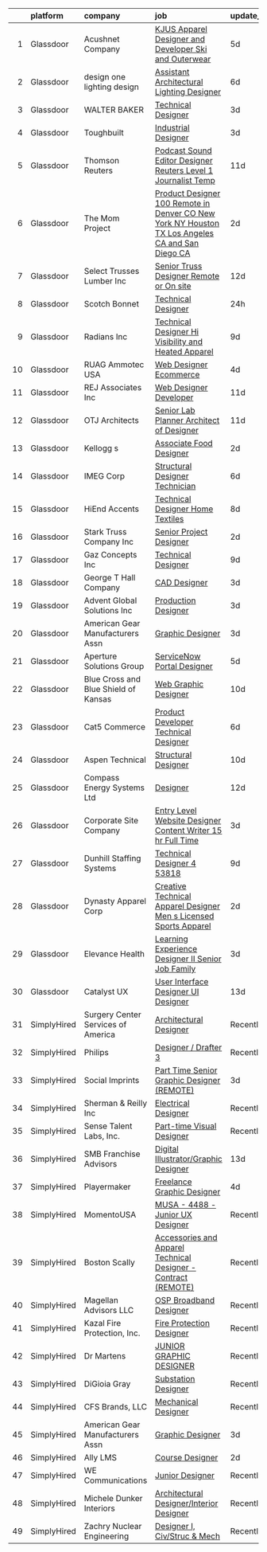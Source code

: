 

|    | platform    | company                              | job                                                                                                                                                                                                                                                                                                                                                                                                                                                                                                                                                                                                                                                                                                                                                                                                                                                                                                                                                                                                                                                                                                                                                                                                                                                                                                                                                                                                                                                                                                                                                                                                                                                                                                                      | update_time   | location         |
|---:|:------------|:-------------------------------------|:-------------------------------------------------------------------------------------------------------------------------------------------------------------------------------------------------------------------------------------------------------------------------------------------------------------------------------------------------------------------------------------------------------------------------------------------------------------------------------------------------------------------------------------------------------------------------------------------------------------------------------------------------------------------------------------------------------------------------------------------------------------------------------------------------------------------------------------------------------------------------------------------------------------------------------------------------------------------------------------------------------------------------------------------------------------------------------------------------------------------------------------------------------------------------------------------------------------------------------------------------------------------------------------------------------------------------------------------------------------------------------------------------------------------------------------------------------------------------------------------------------------------------------------------------------------------------------------------------------------------------------------------------------------------------------------------------------------------------|:--------------|:-----------------|
|  1 | Glassdoor   | Acushnet Company                     | [KJUS   Apparel Designer and Developer  Ski and Outerwear ](https://www.glassdoor.com/partner/jobListing.htm?pos=107&ao=1110586&s=58&guid=000001821018614cb8fcca0bb30c0fb5&src=GD_JOB_AD&t=SR&vt=w&cs=1_a34ccbf3&cb=1658127409932&jobListingId=1008001510746&cpc=2083F359452D1586&jrtk=3-0-1g881gocrk6fn801-1g881god9g2po800-fd7864594d12c93a--6NYlbfkN0DI9VQKqOnNKzFN8QTmITR_llJVn9874XdDWORfxi8lONwvbQjDu52pcg7I_DloFDG4g5dhRLWXrkN5yzWMnnZwYM9HPOujU0vxzhedCdwTxWummENqnbS5Hvj1QiCwsOplfc_YVYr_v5JLo6MN0LTEccmCdyC8erzl6FCYAMeXDzpUGOXlB3mE6pzDsWLxDqpJWEMLHTHM4zuCDXI9CDJVGUlPuGArqDzuMStKGGtPjVDk8DQpdu1B06gjfFz-5Omtfg7BNvhPgH6xTd7rHXD54YQx7dIAmksYqQ-GC-s_XDIxA6OTDL-JtWMPFi1LIBS2zFUm6OacYcZV4ZV7jfQM1hQhX10t_FNfVJEfICbkfBCHhAXtX656OwiFWYBGFILEJRPif4e1VoOMI7dADQq9vKMLja9edwfGUxxAv-UJxC7G5hw5slQDwrfZp-OMM2zQiKQdHFHwy695Kap68wpkf7m8fLeIkXV-TPqbLMiJCiC8VgyRX6_qLywNhoXH01Wn6BVrTwE_xzViJbcWr_fhEkWXi5-lw19WB25AqIAmmHksxtyHRZCOKx0PuyKo3_o%3D)                                                                                                                                                                                                                                                                                                                                                                                                                                                                                                                                                                                                                                                                                                                                                            | 5d            | Boulder, CO      |
|  2 | Glassdoor   | design one lighting design           | [Assistant Architectural Lighting Designer](https://www.glassdoor.com/partner/jobListing.htm?pos=122&ao=1110586&s=58&guid=000001821018614cb8fcca0bb30c0fb5&src=GD_JOB_AD&t=SR&vt=w&ea=1&cs=1_862d1a8b&cb=1658127409935&jobListingId=1007997987199&cpc=8F7BC0C6B9F707AE&jrtk=3-0-1g881gocrk6fn801-1g881god9g2po800-4c0aedf0e6fda878--6NYlbfkN0AS3oPsAAmCngCu4U51_2RxXyfS7TdWOFtWPOafNW52IyXYw5TLhjvsfcj4TZXJQ1zzH-20UfmQkxAIcMdSZrXDm9Ky1KN2JJcuidamg9Y5Fjz8MusjrzVrZqZC3xmTcMViLY6S1sPu1OtTCAmJZ9fgswCdoOnB-Ca27neAVfFiANR58DfgrARn93_2WRZQ-tYrekIkJV4Ja3npre8r8dlb0dtQH4nGN9UxUpM7l8Mo2dnTsRvd1FIJedmI4izOJDLjeC8443oHIVdvpuVo35_cpRGZddH7aCuSfv0GIRwrr7Hloa9kDJcPekJbwwTPyvWGWg9GMb_AsViStCfA_cNq0Zu7bj4p4rwcwBgI-VHfA6rt_nfW_-T-Pqp4x6j1N2B24EB6RbjogqLpSpyxjW7891XCcZDxt6Vg7SG7oRiE8Ks_HOZcFg896XuBJoWDq8jxnotntpWNaj3GdKhorM2wEsCd99RZcSqaWQa4ERzzcV6CFA1N1hhZjml_cMpHUf0QunIByJHUE9z95hhRCTVoin9h22QMDYQ%3D)                                                                                                                                                                                                                                                                                                                                                                                                                                                                                                                                                                                                                                                                                                                                                                                                       | 6d            | New York, NY     |
|  3 | Glassdoor   | WALTER BAKER                         | [Technical Designer](https://www.glassdoor.com/partner/jobListing.htm?pos=125&ao=1110586&s=58&guid=000001821018614cb8fcca0bb30c0fb5&src=GD_JOB_AD&t=SR&vt=w&ea=1&cs=1_e33be5a6&cb=1658127409935&jobListingId=1008005332025&cpc=39721386339D0809&jrtk=3-0-1g881gocrk6fn801-1g881god9g2po800-16b3193b0ede4e7f--6NYlbfkN0A1-j4u96m2xyqoeIWnPoR7_J4x_bs5PQ-S-7T73NKrWs1ICRAWkHF7n2wd2ehqD8mDuGAT67GNun9A0CDmgBq9KSGfgngPpHkvvyaAc0N8118XMNXDUARQgpqAiZ1AtpVDpoLLrYWxJ2obS0RKBKzT3HjfD14k6Li0J2v4QPvvVLY-SKT17o0jVNPu3O2gD3xmXCiwGUW80xXBAxV3_Tgw2ARD_QM36clxV4YYUc3yHsxAaMpfcx74cFBSjHGf4BB0ZPSDlGsHnTBincl1Z6n5-H9YAc94xxjpHgBr1Q1REFAox7xrfK5jVZc_nEi9cbZiaRKUhaoOmvG5ceQB2LzIYYZt5MozKeHnOal8G3Pp5bGdavNs1MfrupSkQ_LAs5E41PxcBt8Zyh-mYdX7OdMefZXZH6WnVcDLzhMYo1l8UQNJh5DYWe8yLduB7tpPTVMBmQ2e4UyWId6Brx4eCuQIRIXz5cLxYRPwY7xRMT4kcHmg_vSZ5nie)                                                                                                                                                                                                                                                                                                                                                                                                                                                                                                                                                                                                                                                                                                                                                                                                                                                                            | 3d            | New York, NY     |
|  4 | Glassdoor   | Toughbuilt                           | [Industrial Designer](https://www.glassdoor.com/partner/jobListing.htm?pos=115&ao=1110586&s=58&guid=000001821018614cb8fcca0bb30c0fb5&src=GD_JOB_AD&t=SR&vt=w&ea=1&cs=1_502beb2f&cb=1658127409935&jobListingId=1008006071054&cpc=43E37B7B5399EAEF&jrtk=3-0-1g881gocrk6fn801-1g881god9g2po800-488898301418d665--6NYlbfkN0C4BDBIIfYywdCnnQWSiy8nzgMXr_T-T3FVOPaJNWu58pnR_H9tPKt8EA6VXE9p67eguxCQA-pObRxBEsK4XVL5ub_agvOAcx-g9nlJRoc3biafaU0zRALY3MpKuoNkFw3sVBAgq67vv44oGpiDfAhKihYbLouTm48UIZsSecibrN9v84JhyIK6dVHoWbOpI1nuQ34yHQvXnhcV28Dzzi-avaeJJtlXM9kxdPsJM__PMnHU32s8ffGytYfJ60CbfGpawKGS_ylYgwe-OSkCFeijeIjrf_iVtRXHARmk80nbOUYoq67UZNJFlTlWnYzkfnqbSFPbCCi8-eLIz0bBize-CrFiqX26YoYcMW0LkFgpdtsA2JHuJOMaKzHis1xQgI0V2C-wafGnOarr5nzhhdpPf6N8r32uerkKGL5yibsSjXzN8O1UaFkhoSbT7XQsNPuy2Q55-AS8VEqBHzXsbGVzI7StLakoESHZzkGEza9XX1yQIyY1N5LE8gSOaJ0kHXsXAfFykSZ9zg%3D%3D)                                                                                                                                                                                                                                                                                                                                                                                                                                                                                                                                                                                                                                                                                                                                                                                                                                               | 3d            | Irvine, CA       |
|  5 | Glassdoor   | Thomson Reuters                      | [Podcast Sound Editor Designer  Reuters  Level 1 Journalist   Temp ](https://www.glassdoor.com/partner/jobListing.htm?pos=118&ao=1110586&s=58&guid=000001821018614cb8fcca0bb30c0fb5&src=GD_JOB_AD&t=SR&vt=w&cs=1_118523c2&cb=1658127409935&jobListingId=1007988334365&cpc=FDA93C03AE7AED37&jrtk=3-0-1g881gocrk6fn801-1g881god9g2po800-e8caf184a0c6f5a3--6NYlbfkN0CjNG0qDFC9vBxfUJnRpXh8fasJ_-3AjV6caG0C4DoAxAHUoOIq08mxEzFn-hfPuaxSY-nJjtYRgLlKnxbcWR5ZWD1tD9w45AfG9mMdTWI3bmPp1p4pEn0y8W-QWYFJbU1lRmJv_dQZf_a5a8pB6zAls2mmCx0Amgsti1S7q-iXpzZOWgTXKvm5qYi_yWBnTUpUI5buw55MvwIHF1hh78sgr-IYyBnHjTaOWZEYoqluwKBu7DYoEMNvVq6sZCozwg1sFJXl80p_9u4AIiXJ-BkUKP8Tp0YQZW9gKvzCNpFHW3K8PdZuENK3zyBZuz1FgRY1j4tFlSRTA9P18rIct5Fgb_5yDrOg_Jl5S3jZIUZBuHvxte9Wk8efVEs-FJzJGtbX33_pF9Vc5eM-Pa_QNPr3SZQFkA3ocesnx3cUkUL_We_16Op8KPoo-fHcny_GiMk9ub815hMgWLSvvuhbqvcS7nkGRJevtKo9G5I7s9uBkmZKMY2ZwvSJ_GxOdOrDQHRNvfQHXDjZyHIfla_cxzXvcnVtK7KJfd7nKbGL96JDdiLdhJXDspX9CCW8ngSeMEHek01cpSv0fZVagLB03Sz5SsadlbtccFLKB87ANY728M92QVse67HyZCOG4Crqq0i6tyksMys_Z97NGSsDLuSGBL_qe3F9SqJ9dVieaobQja2EJMJhbDsUuWfZ-lGO-k3rXtJk7lh7zGdrCjK353UafyBEMf-G0IJqfnodqFmrHMXX1jfvAi99xZJcwTnupRMfj45iLepYLCx3_u9NmIKFf_pvmmCxUNGy4_z4c2ONE8yn2lNMpXGGZJw9O4p15Fg15Xh10OUjp9vdNrKlZY-UD0dSC_9ceeufMQB1kSIYm5UdYVUrq1YzTG5jSdYumhDlKs6O6_pYQaqZAKdclL6VWf2hBiT71YGakh72PuVGq_69P_PRx1NFv0FZ7zNh6b6z1UYLjUQToCDPYGfn0uUCCe_aOAt6lFsucTm1OJwRTn0_UjI8_JmXg9BhdH6nHQTlY-C1LOesYcRW1sG9qTT1pH5nP0XlDo8pupBhJYQmR_bSY1zAPjC8ikxT4x0KstpfoX2_V0YOmQbZOc2GxHG_GqASQdqSA19e5XzdaGe4mJPlCRh8q6jhAK0f4RC-9iwtAuOnc2hAe1PQVnLLWv9NEzcVHspFuw8qXLVti1-iiAbmprh8YcapDE6ph4BK8p0QXPYP5eA4qpA5BGeuOwSBpgA3odp-pAcHw3rNCrRHxz_eAEEsZV5qe0i4JIt3tWZ0f0Qh7tGlqdyiakpA5CRC) | 11d           | New York, NY     |
|  6 | Glassdoor   | The Mom Project                      | [Product Designer  100  Remote in Denver  CO  New York  NY  Houston  TX  Los Angeles  CA and San Diego  CA ](https://www.glassdoor.com/partner/jobListing.htm?pos=119&ao=1110586&s=58&guid=000001821018614cb8fcca0bb30c0fb5&src=GD_JOB_AD&t=SR&vt=w&cs=1_ffb3fae5&cb=1658127409935&jobListingId=1008008604989&cpc=7095061949A44974&jrtk=3-0-1g881gocrk6fn801-1g881god9g2po800-be4daca69f47778f--6NYlbfkN0BDp_epf89aHDQhKpPegNJQ_ldQpEFZQsM9OcONMGxWx6pU56EKHF58QjVdAUvn2gXwSiJKtwhIp1SOv7t3SpHfbMmjqBCfHSQ5EdVEDNef-1XfyTvfer6QgkJqG89RrieyfVrPSaf1Y-KjRbwYjhi_k3IXVZRFZV_PwIgM_r1wiJ_OiOY9SVzEXuvtHBmhk4gk-u70OWsjqTlJ64t2KjK27nUnEbuAFVTZBaZN1Veb96YGU1Ns4FApv9uD0RuM9nFUSGjIzVwMFtsM1F6JkFx703KRkmIMYF5dTSBQSLtznVSPTKWa_tChERkqaCWJgoumTDhOAJ5hZP2xDiSipGoDxsTigWcCHVynNGIHUCS6tr2PbiXcdXM88AiKvgLJRdKl_b-ioZqRG6fzLYoiWo8JqqFske3n8vnMG_KarOyTrVAdPalnIhQdFe6uV1mWqV_1hALNjiGq-2zhCRNBKUuaqVa3KHOtshMVPH6h0UzQxAgzZm29XXizJMCdZ0Cp0vVAudUQnf8O7mJqwe6Z3JJ83QiDjrvIgf9cAmqhIJ2u8NW5DcIA9_bcM2okGpGHa5KgQJJNv7kHIkg46n9U9FtJ)                                                                                                                                                                                                                                                                                                                                                                                                                                                                                                                                                                                                                                                                                         | 2d            | Denver, CO       |
|  7 | Glassdoor   | Select Trusses   Lumber  Inc         | [Senior Truss Designer  Remote or On site ](https://www.glassdoor.com/partner/jobListing.htm?pos=116&ao=1110586&s=58&guid=000001821018614cb8fcca0bb30c0fb5&src=GD_JOB_AD&t=SR&vt=w&ea=1&cs=1_bdde74e2&cb=1658127409935&jobListingId=1007985094816&cpc=BCF6C35513A620B2&jrtk=3-0-1g881gocrk6fn801-1g881god9g2po800-a5c3f8b0e7056b79--6NYlbfkN0DXVxe0bUwbFl3PDGGse7aMqrdPpcpWmtAPPvmRnbASpa8qtBnPCZduvpHASFIRz6PG7XyAEs38rRhd6nNVDxLz6c-PUnm2qLi20tZJu1mLw7s2UJwfPgWWudFFr8hUOSG2_SDGm-JGy4FWAcukcjFwDFNjTRvNeNfQDAaae6SEdIzt7eRxaMot3UqmqbWIq1IKmNqV1E0OBgOwBIXw1oEPitPUs2bR6mhqG6lQI0LC_1Kk-K2_KLW9E4GXpMO-YJ02KLt7x7wMqn607X68JfiG96IofXj34IFMXYcA8AamaP05WIlN-eSEiph8eEjgV8aYDlDvEw3Ut3cEVCU88pjlVox8c8RJJ6LozSUT8vdP8-XAMh_IrxWYwMqfqUcIWAhHbhrCm8tj8HP3-mGeJ9G6_Ipv6uRQapYTUnnq8Pobx3X9h6wfuqA0Q1Dy-SN7oa-WTHIjwWBw7fOVSVmWKWUJdd0BoiDhR_MvbVYCg6d_-idGO3FutecKcMu8lywjaG6KtSfP5CoDKGqF406PiUWz)                                                                                                                                                                                                                                                                                                                                                                                                                                                                                                                                                                                                                                                                                                                                                                                                                     | 12d           | Wisconsin        |
|  8 | Glassdoor   | Scotch Bonnet                        | [Technical Designer](https://www.glassdoor.com/partner/jobListing.htm?pos=111&ao=1110586&s=58&guid=000001821018614cb8fcca0bb30c0fb5&src=GD_JOB_AD&t=SR&vt=w&ea=1&cs=1_00daa45c&cb=1658127409934&jobListingId=1008011296811&cpc=E6B95A06C1BC174B&jrtk=3-0-1g881gocrk6fn801-1g881god9g2po800-887b47f660785b77--6NYlbfkN0COyeVV0cO7D2FQ4tOicOs8w0R9cUjvGyM5tn-25G8SsE-y9Z6s3BBNuBNHrgW0d__Zp3Cp5ZU9bQ-VT9utlZfrh7NqBAdrjGl0zaDJPL_-KYMZluHJ69GS9oUiL49TceYwqNb9-I3QTAxL7f48h--XNUFgRojg5qYzJOLIWPlgmlvxqqMw5Zsp5ZbQc_tqv9B6gbc1nJlzo4RErTbtxlT6x-PLQ6WPYUPdYkWnbcqfbXP9DTa6bGrxo9rKk9cIoLefABE2XQpMFtdykyAUlQhSkpCGvb2wKlBEzCHxk640jWru3GE2qEJJU4InH4X5fzd8HrazO9WIzNcjhHNbtwI35HBYtXNb9pqjBw9huirgArVlqC-N4_IuOEC4sQuupUs_dK14wwuokLrDmFDj54jH534A-eBx15e2RLboNvMvyXFcIQJIrLMDSasBSeU7F0WL7uq2PNuTG0KJ6sWczHZ7BTBjdIBknA4CKR36y2szaAd1Qu3TNCq187Kn4iLNBYKBH1xZWevljA%3D%3D)                                                                                                                                                                                                                                                                                                                                                                                                                                                                                                                                                                                                                                                                                                                                                                                                                                                | 24h           | Freehold, NJ     |
|  9 | Glassdoor   | Radians  Inc                         | [Technical Designer   Hi Visibility and Heated Apparel](https://www.glassdoor.com/partner/jobListing.htm?pos=104&ao=1110586&s=58&guid=000001821018614cb8fcca0bb30c0fb5&src=GD_JOB_AD&t=SR&vt=w&ea=1&cs=1_85d5420d&cb=1658127409933&jobListingId=1007993463487&cpc=BD06EC4EE42A9BE2&jrtk=3-0-1g881gocrk6fn801-1g881god9g2po800-06b458d44170deb4--6NYlbfkN0Ak8AK2kc6I2foLKJcdBACkhoR8FOwA5doSnFVuc7jgKIIEGWSZM_72foiC3fhnJnPICSdDV0PgLMJsabNi1KCyuxLWdZuE3ZL-k938297-ICgAq0pqbefcredlPrj74o06ijRMam5pXs_c66clEZjtUeGlEl2PNy03i2IDD9X-83iJ3Z__2Dmjx_uHKMm7t7_aAcq6pTtWOmHya8lGzgrAJgOo5ujB5LkIpneeRbr4gKPDqp6l7oZ8rMTkHJvFdBGFozWICg7f1nFbrUOBtrI_sbVFUVF6uARBx62xjQPFOrqiZ30P7PLmDDj3ACRIIQ-aFSYq_UUesDTcIPuZhV2x09iwQ5p4VteT9XefIzK--QQnKArDKfnQQf7TVnFL7ejvAtKusjjy75BQ9WOPjURFQ87BRv7txhEqjeKk2GHgYxU3zgnwnaPdpeSsbRJXYXaQJi5LZHK4jOe3prkt0VwE5b4O0fSWbf8zfbgVbReLSy4FYS6A5D2DktuOyB3X2ffXU-mYP2hryF4slkjVlIf7UtIsefQCKHGc1HxNUMSVrUquGFGJCyGt)                                                                                                                                                                                                                                                                                                                                                                                                                                                                                                                                                                                                                                                                                                                                                                         | 9d            | Memphis, TN      |
| 10 | Glassdoor   | RUAG Ammotec USA                     | [Web Designer Ecommerce](https://www.glassdoor.com/partner/jobListing.htm?pos=112&ao=1110586&s=58&guid=000001821018614cb8fcca0bb30c0fb5&src=GD_JOB_AD&t=SR&vt=w&ea=1&cs=1_c296b6e4&cb=1658127409934&jobListingId=1008002651557&cpc=93B1EA6E25C5ADFD&jrtk=3-0-1g881gocrk6fn801-1g881god9g2po800-01d9f1ea41282b64--6NYlbfkN0DukAwDndutArnS8OT3znlJ-TW2KpK_7rZjO0LfXc6UVNm4ZqwCg7K14uWqL3E5fFowBU04mek399JTFlBWkYIBr5xrBij-_k7suzRmvHZBEdhDwBNvGI4DdmArLHvz17sRNH1lDatzOzjCcoGv0Kw5218OxSxWMpJr8qtiNpnDEz6cWqZ67RW3t5u_atGzAXMHvN37KIx8plI_AcpAuubi_z5BqIVDS63zflE6oAbPliR78AWdcVLRXbf78MYgI-fLUJhRbCfQ1De_YopBPs3a2YX2aRDR1RpgUKYGDeQ4VSfN0tnepNsEkc81K8WjKiHNWoLNXRsoE8qp1VwuB3m-Nv8sYyr4sanV2TsDh7bAJPfobEbztTNgwl3D-VCkQOt9HgGQafAxQPhqwFvd4BWuHI6mev9bmTS9VbK3RKaY-6F7ycN-cvG_TdVON75Bkza_BR9k7bCQBdmJI9t7coq7GiqgVp22ueYwmqfRmqlw1d7GWX77D504xjzZBZ8nl0X2sFSD9YFLlg%3D%3D)                                                                                                                                                                                                                                                                                                                                                                                                                                                                                                                                                                                                                                                                                                                                                                                                                                            | 4d            | Savannah, GA     |
| 11 | Glassdoor   | REJ   Associates  Inc                | [Web Designer Developer](https://www.glassdoor.com/partner/jobListing.htm?pos=123&ao=1110586&s=58&guid=000001821018614cb8fcca0bb30c0fb5&src=GD_JOB_AD&t=SR&vt=w&ea=1&cs=1_539b7abd&cb=1658127409935&jobListingId=1007988000128&cpc=0A88B0016E52E137&jrtk=3-0-1g881gocrk6fn801-1g881god9g2po800-052e4508faa82851--6NYlbfkN0AF_bfm7gzr-f4HtFIOaurJ6VoJjpjfwwjpbPTStdJTja__rm5RFnvmIqP4IgP5Pe_UU-mMrW9psE_3WYuQ8Ej17TjZ_ZnA4Ef1kqQtaP5Yhw0aYQ7OXMBUsZ5R6ikwFO_ZxKqfT8jnjqHckvi7M8tWk6QVmuJpZbrDpHBnb4jmRTPIj_Jz4SB2dkHYwEfLqtK1asZucee5BRSVmsj9kJIZ1q7WtozLWAa0Ltl_1WqcpZcNMnNwhH-Zv7tfnY-ZwzQmH1kG1m2_PnNdSVIF1yG1XeUGOFdHYD69NHbGZRC8aoWneMuPKyK1fT9q5fTRH3VDcGajjceVCAMY3zibFqG0HiFQ-5gk6Wl9YCEF5IGYEl03W7T_-z5jFD_nCyyvtj-01jS9b4MVyZ8nq7J8dZhg88D_nlkx3Q4W71cLXt0uYZulym_SfP50SXTHA3o06QccCvn_av52B16fzFFPvs4UjOOmAQ9gOMyaL31uWBAWy2zJTjQTwI70QhVlumTcteY%3D)                                                                                                                                                                                                                                                                                                                                                                                                                                                                                                                                                                                                                                                                                                                                                                                                                                                          | 11d           | Fort Meade, MD   |
| 12 | Glassdoor   | OTJ Architects                       | [Senior Lab Planner  Architect of Designer ](https://www.glassdoor.com/partner/jobListing.htm?pos=120&ao=1110586&s=58&guid=000001821018614cb8fcca0bb30c0fb5&src=GD_JOB_AD&t=SR&vt=w&ea=1&cs=1_27aa5dc7&cb=1658127409935&jobListingId=1007987224222&cpc=4AF433014564FFC7&jrtk=3-0-1g881gocrk6fn801-1g881god9g2po800-f1c69911b81cb202--6NYlbfkN0CmZg4QSKlnAlBtvZLeWruftUSSM9GefCzQSlLn2TA7MEL_GYA6XEgAnj2xTUD6teWpNb73O3xxMiPafbgo3kscxrLDSuvW0bFVg9IFcWIdn_8yDOQ14PdtENa41yVGFEsm7SE9CZm44wvi8-cxXaLuAkKWTsTBvDYczObJsi4jE4cp-ayrEvD4UPUSoZa8gzT1bLvqDDfh9nDttj8HNXZFO3OnVFtNp17zhMWUKBnGfjDaj7GeF6NAQF57ATDJvYWq34jsKzuw4gQy9WOz112_P25wPdukOHRqPa3mf5QaEVmkWyRb2JsevAGr_X0a2Mddc4WiLQze2r9_l6RUa4kDLSLfMuIoofaWUVCkotSR30v4_-j1xEsbgIipNpUmxy-sml9KR1sfAhPL_X877hOGynq1oxAj2BQUdFiCHUAaE2ySZ8BeQRrTHtS7o-WineGfCnUWP_KK3yFuMh2yYdPGzAWXq4QO5G6Qctsk-yPh04kwWNND4MDFMlb5SYNlwCNKIZEVzS_5ygGEnsVUjggLbKxG0Ier2Jc%3D)                                                                                                                                                                                                                                                                                                                                                                                                                                                                                                                                                                                                                                                                                                                                                                                                      | 11d           | Remote           |
| 13 | Glassdoor   | Kellogg s                            | [Associate Food Designer](https://www.glassdoor.com/partner/jobListing.htm?pos=103&ao=1110586&s=58&guid=000001821018614cb8fcca0bb30c0fb5&src=GD_JOB_AD&t=SR&vt=w&cs=1_140cdeee&cb=1658127409932&jobListingId=1008008473011&cpc=3595C83200F78AC9&jrtk=3-0-1g881gocrk6fn801-1g881god9g2po800-0f91f38235a1cd42--6NYlbfkN0Ci7BGsWkPVySyYQyYDwjZg3wI1ezlTobACjQxJ18IImHQbmm9xGuE_VUs74HkaA9ipTSgNUMjjtq8n61MYcim-UfRIti2-BrjadozOczZP4kgACBLkmSjLvc9nWLhiMVNNSfhkJCymBaKWwRa961ImxBp3Uh7vlim7MemajEmF8KpyLeJuP42K2OryNpLrz5X_PVuJ8kxcHiJq-yWBygA3RL2y1YWORsqaGobNz7AzV7iYJZgprcezzpzG94MBZDIyx25O9Ez4rYAqVOIx-OQ6dXPhdrXB5AnBeBAqq1BoHN8_YfR718pNHDdxKu3Qaw1Ib4JYi0xzwsMLliLGfNhAv2a5rFni-UfDosOiFSXWY2xfk-JlLytPhKp4X1BtmbYOTPSMzkpOBgmCjtLHGvED6VuzibMtjofZMdUC8Q8k_lmXKiosXoTmlqM9M6ab_tZdrq7IsbqgGFj28yAsYViUKeIDEE5_UAj8wUiiY8gerXU6mCAzdeIudslG1cTxBp0tzecEO7LdObtPuCCkaiRAle0mXjNVsIv6VINboqXTtw%3D%3D)                                                                                                                                                                                                                                                                                                                                                                                                                                                                                                                                                                                                                                                                                                                                                                                                                | 2d            | Battle Creek, MI |
| 14 | Glassdoor   | IMEG Corp                            | [Structural Designer  Technician](https://www.glassdoor.com/partner/jobListing.htm?pos=117&ao=1110586&s=58&guid=000001821018614cb8fcca0bb30c0fb5&src=GD_JOB_AD&t=SR&vt=w&cs=1_ca4dad0a&cb=1658127409934&jobListingId=1007997986564&cpc=8C48BB2340EE80D8&jrtk=3-0-1g881gocrk6fn801-1g881god9g2po800-2496ed8df6dbea0b--6NYlbfkN0Dvvm-0_oD0Xfx2UoEv4Xd1M-gFe8D1JW6DTl06RVVcILYd8xhHsI8V8sHCDCjdC6r2cnAJcx7ZG9vStSW_nczAYNceGUTqpjPRYLfamhVpfUYlHnDvkHRef_H5jEZaXQiCAb0_ht8GRVJbT87PxAoVZT3_W-57RKZQ6q_GjEusH7nQSkcDfGi_AXxZX-VHy_VusqJU8k3vjOr2mG9OO3fUPVAhdb93AsKJ9r2bfSiXPHdv1Js51Vv-1v_YYxDbGkoPyFkokxd9OmiNX58hPNUIIyzjZBTBwP5KtgbnGn5DGXQ78hMrU2-cTXT6JVjpAo_MlEVpu5gWk66CA24EngqyFNIZPZFPvix3LF3NXHqhdF58Xoczoj7T9cuH7fQALPugc0xjvvWrXBe4cVWC7JR-KumkHl3nV5ttJSN8tRw07eFeBBjUb6EuW877-5kMPzRhOfQ4INXi1fcULOGt3mIEgdHoNiz2cj6F467fIl6UuaHR1ShCvdr2fK1ol5wXrmy2qT2J2EB1WayKQVHQIOixxYy0nw1QozQ3oNakmtKyaGLEo1C_u43-JSyaHPzkM_oxNYJhSbfqgwllJsPySMUmONsd_qbvc7YohAM1LU6NrSsQcCaqriXK)                                                                                                                                                                                                                                                                                                                                                                                                                                                                                                                                                                                                                                                                                                                                    | 6d            | Minneapolis, MN  |
| 15 | Glassdoor   | HiEnd Accents                        | [Technical Designer   Home Textiles](https://www.glassdoor.com/partner/jobListing.htm?pos=101&ao=1110586&s=58&guid=000001821018614cb8fcca0bb30c0fb5&src=GD_JOB_AD&t=SR&vt=w&ea=1&cs=1_c80a8e5c&cb=1658127409932&jobListingId=1007994672980&cpc=61D82B0616001AA1&jrtk=3-0-1g881gocrk6fn801-1g881god9g2po800-5927954cd94e0884--6NYlbfkN0Dx3r3E47sSe5bB3PIy1uzBZvlB7xy2NhfhZMlxQTsxrHUpHsFF6W0eNLRI4aagSIOs61pOLNcGKwT96YVr8yXHzyN1hDSqgYayLItlH5aBUP5beYDvd-_y6Mws3xWxmt4XzDN0h6XpciGhbToyUxVYN3R0qsIEnpLhgYsidX682-fjdD6XE6zqiAfgyTKCd0ftYuQxVK8CSyHfcxtO9yevpdKZ8Xd7ZhsrtrK1_JJLP4ebmDqqfY_u-3VonVJYQb6EP-cGCo5E4lmaNqI0xtniXo8O0ex5V_I8RoaufAk6m2v2quxVzRo9QmE4Wul4vMuXQKVdDI235BqVkxN2aqKkUz-bBs2b4nLULXBjhozVxZ2b0Ok9OUdhnudNlZDo-HSpy_TjirKJB2MuwKxcHJjgMh7Od9t3nL4E0oYnRz34_DmOczSfj_tMzowECK23SIAVsVp6Svcu1mOcNlSDI1_eV56zqrMIneU4rSCR5Ypeh_3Mx_jRz1bdy2xROq5OORDKr_auIFyFWnvWK3Fnp-GByOBWfhS_7rU%3D)                                                                                                                                                                                                                                                                                                                                                                                                                                                                                                                                                                                                                                                                                                                                                                                                              | 8d            | Irving, TX       |
| 16 | Glassdoor   | Stark Truss Company  Inc             | [Senior Project Designer](https://www.glassdoor.com/partner/jobListing.htm?pos=124&ao=1110586&s=58&guid=000001821018614cb8fcca0bb30c0fb5&src=GD_JOB_AD&t=SR&vt=w&ea=1&cs=1_90e34dc4&cb=1658127409935&jobListingId=1008008562863&cpc=D24EE3D704DEE7AC&jrtk=3-0-1g881gocrk6fn801-1g881god9g2po800-859baa188b59b13d--6NYlbfkN0BPysCdaCXAG6wTZJDWv1El0MfWck_5kEHN5flbAYEyVpJR07F9kQhb6MROOg6Ou8vudJejRre2B45zjFXGK4CwbONOaxdeLXrSkfcdlk0jR3y2RZ_b3_mqGYIAWDS4Pj9RC3MsaYQ0sPfjU_SdJHlT8zWui3hmo4UH7Wk80Ail-dJlYTYcbRBWfVEF4fPUCYd3tgObr7HZFYZKWU-3Ox0SO5-bXa8bb0iaD3Dd9kl-kbQ2RBya6k9Es8TJzbi1SvCuszTyH5sgedh_uhQH-dZjs0XDNKMRpPc2DPHTDfv-EVvPRDWkwbL9_EW_fp362hrv-AGV8OCNC3TxK32lJ7u63CT0SBK9EHH5xtvhe5RUEkjfZbEdoomMyWPWxmXLw79OWVq-V_CiP3mCPXEk3YK2UfZ62dZFg9qyXYXSbYhJddqv7ilUP4uwV8cE_auIiJsW6l-Palw1xCcpAJiNIXJLNGeTrmkI44bAFG5rLk2XeYZnWW3TtljlE2MeyQSKz7gzPQZusKfDXA%3D%3D)                                                                                                                                                                                                                                                                                                                                                                                                                                                                                                                                                                                                                                                                                                                                                                                                                                           | 2d            | Remote           |
| 17 | Glassdoor   | Gaz Concepts Inc                     | [Technical Designer](https://www.glassdoor.com/partner/jobListing.htm?pos=109&ao=1110586&s=58&guid=000001821018614cb8fcca0bb30c0fb5&src=GD_JOB_AD&t=SR&vt=w&ea=1&cs=1_c3136158&cb=1658127409933&jobListingId=1007992985936&cpc=214767B2CB6D1786&jrtk=3-0-1g881gocrk6fn801-1g881god9g2po800-1a07acb5d1e6498d--6NYlbfkN0BUi0vkzCflo4RxaM9WCcm-9EXNWQ1SHc0P-9zm0ZwvRcKPnkd1zNgropTJvMLt1A66fJynIpxyQd8FsnXztkmLjWozxU56kYLPuagSeTdzrq7Qei9u08LAkElQN6KezhK5waQxkP6HSRQ7PBr-KiQWtbG0epc9z8StH6o0mZRq3iKGv-ZsnBG3fVk1eEpUPUN5Vu6bZpYMp1WKwUEZoUXGk85mzFwWWwdn7VKA_zCQe0dUY-8dSQ-be5tWTlPESwDatxIIFhgjDfYbD9Ia5Qsp2gx3SJu-2Dbjd5iEW-VYDuWGvjDvsPvsHyq9T5qKbf6oU2zgqnimrzqcP8VguGV3-ZRvYD_1rfXRKC6s21uZw2P7ECHgUW__Wismx6raghUiBfx91lVg0yO7JD6Gz8XT2JdqWIOHNykmc0WBROej00thhGCyOJXX8tkXRvPeD9yR7M7aOgAqAMp4n2JXcANj2HEbZ3Ofro9fDr7JbaBbTe5KON_gJMHZV4jrQvRaGlQ%3D)                                                                                                                                                                                                                                                                                                                                                                                                                                                                                                                                                                                                                                                                                                                                                                                                                                                              | 9d            | Sayreville, NJ   |
| 18 | Glassdoor   | George T  Hall Company               | [CAD Designer](https://www.glassdoor.com/partner/jobListing.htm?pos=110&ao=1110586&s=58&guid=000001821018614cb8fcca0bb30c0fb5&src=GD_JOB_AD&t=SR&vt=w&ea=1&cs=1_b22f74d4&cb=1658127409934&jobListingId=1008006132951&cpc=16EFF8D9850E1D49&jrtk=3-0-1g881gocrk6fn801-1g881god9g2po800-baf030252b67237d--6NYlbfkN0BuRH0CfXWqOl47x0F49v1tOpTtFXZJSEEorYwlVzzf-JOnvLRKyw9f2fGo2huJrCpBjE0G-UXwi7SyC05G8I5zh8dulbYGIpGaZ4NqrwGeVX_zwiZQJenFDa7tM4ifyfeGyFvahtHnPxoQroew8Q7Y8bWjOgZpcWkhrL5GKQYi0taIJuvJZCzBFjXP96io2XL8OABXgN8Z_0Sp6vySA9Mgd1hJ03EILPNcgsdvu8aRjrjCNhf6-ZYoa-kdys-EsfaOi168fF5ujsxv1TnNICc7jhEN7ta5EP9FXWOkqPAk-Idjdsl1tfyLJ79BTX19PihF59-BkW2mKrdWeUGiuKeZanL9-Ttor4SaVChG5u9JZ3fjE8pt6MW4vy7hqR1wQubcaMYLbUJIcN-bT9W3kUeTXO9y8PIwnxIn0fdHfJYfwj1L0YnpvFgq67sZLBHHl2zBRWpODJR7jIC8u8qH17msJIaWpUwLtrCJNdQXESx7iWzurHhdTgz1yQ2YKVJgaeE75gs2Ilughw%3D%3D)                                                                                                                                                                                                                                                                                                                                                                                                                                                                                                                                                                                                                                                                                                                                                                                                                                                      | 3d            | Reno, NV         |
| 19 | Glassdoor   | Advent Global Solutions  Inc         | [Production Designer](https://www.glassdoor.com/partner/jobListing.htm?pos=126&ao=1110586&s=58&guid=000001821018614cb8fcca0bb30c0fb5&src=GD_JOB_AD&t=SR&vt=w&ea=1&cs=1_4e78af9a&cb=1658127409936&jobListingId=1008006055441&cpc=F41FEAB56D215062&jrtk=3-0-1g881gocrk6fn801-1g881god9g2po800-61901665e7fa4d7c--6NYlbfkN0DIpdLJUpemWGeGK9aGkL8A97q7wooQJ2aAkTmG5zU8UI_WTracIWZHwrSN7ZMSmN6edLzs65ZGUUGmA5MQP4FEfG2vUYmBYXg1-9TaUFVVQvAxyCY1f3YU7tUtaLgSaxUeP4svd2V2Vnzm9jPH-oRcWZXd0wLP5S2KJ_ur2UV4PabBSgtGwrzVfDSm0S4A6omYflEBjzaBwJguSZqbZuutX1HbAECk2AV2-q6MCLv_V_ZEGaGd8f_tBVNeb0-PhuGXlcHWpoRD2BUpAGUPQZTeCbJ2Y1bSrThWpcvSxvvuBEOixgvZ5jyYtXgWDbg_Rv0lERWb2dOQE_F39vYX3z5iugheK7lPBKQ0QU2UNslNd1DQsicHp7G65Hi2ilXPdcyr0ngtN1-lc1VIUaKarMr4HFrcsY9hNAoEHZHioeB0Dgg_sNir10vnEQ3cCieXX3yeCRXgv1cUeAjkJjglqse8WjVtAfxRmAhSDFmuxDjStZmb10o-xwRviqtpV40We4g%3D)                                                                                                                                                                                                                                                                                                                                                                                                                                                                                                                                                                                                                                                                                                                                                                                                                                                             | 3d            | Austin, TX       |
| 20 | Glassdoor   | American Gear Manufacturers Assn     | [Graphic Designer](https://www.glassdoor.com/partner/jobListing.htm?pos=129&ao=1110586&s=58&guid=000001821018614cb8fcca0bb30c0fb5&src=GD_JOB_AD&t=SR&vt=w&ea=1&cs=1_73f77487&cb=1658127409936&jobListingId=1008005359415&cpc=F41FEAB56D215062&jrtk=3-0-1g881gocrk6fn801-1g881god9g2po800-7e6666bedbe5527c--6NYlbfkN0DygFkbP1ACuiISjZnzkUKSydmzg9lsGeqXrB9uXLChk-M-84XLu-9lR5mlF_wm4BK6apvpG4NfWBacdyZQmwXHqIb3Wkg56j81cCCn8INgHpM8xwAyyddPldruS3kpINmqve8fHhbvTEmfpMG-pw1MZ6ZNnQzqwIwOK98mOUSZ467RCn-N56cht-ukOPoHchtKhoweinqvmKZuTeGxYSVUsX3N95oTBz8DZSGSA_Clcb3mAAam9P9xhnd2zLkB71_36fhzd4yfz2aGF_pD0fXXm-_liXtjd8I21nUZKYK-Po3U_8TvRqp-YPH442Mp6UQ4RbQQ1WjX09BrOAJj_uYIKUaszw27F8Sdc7prt7x4zrlfEcyzVKcCi9lVl6Vsk375-wKNdm8U8kvGZ-PdX7yJ0hxb1r2Qvf0AhNb0dMt8M4OLPxfHiK3n26BRodFpP0SHQp8U0ETtvZXxqcefnCnp2-uJG23qnjz4Q8eChWGk5rQ9le_n7Szi-0NgxzMwEdI%3D)                                                                                                                                                                                                                                                                                                                                                                                                                                                                                                                                                                                                                                                                                                                                                                                                                                                                | 3d            | Remote           |
| 21 | Glassdoor   | Aperture Solutions Group             | [ServiceNow Portal Designer](https://www.glassdoor.com/partner/jobListing.htm?pos=106&ao=1110586&s=58&guid=000001821018614cb8fcca0bb30c0fb5&src=GD_JOB_AD&t=SR&vt=w&ea=1&cs=1_073a9a2d&cb=1658127409933&jobListingId=1007999998992&cpc=AED165184C5D3F86&jrtk=3-0-1g881gocrk6fn801-1g881god9g2po800-253a857916c97689--6NYlbfkN0DdLn5tXN_RiyJSiFodarGZFJKa8s6F6AK0THPBWp05MTMONey54h9e5W8fl-mUkgIFxuBH5TeEF-5fNIXry7Tfab0oqa71oEXyYWbj0NlQDRjjQKTSlBOCJVn_qTWUYdDlX2DgHo3zpP-6tDg7iS_X784p-nGfkxbF-c_UFgFxqiBkoXDLvj20f1X2Pv2GJYRSRLfH9T1G7e8RNe69TzWVpj5ovTEnsx9tKdKCHIBleHE8E2rpjlz96R8HMqYClqAfuo9DAHHQK_HfWJ4stmPAAP_AQcFQ9ROQ45eCaeyNW66LGdhhvRgLEX8cSScUGVEen1LpQe5Oe4d9tVZc7IpRJs5ZdLchc9YQevTmFcn2Qfe70sStf1fT9XzYhoWLIqtU04KeuuFc6VL8et3TVCL2zjAe2ZrGYqnLeRpj_x58Iu34PjBGXF7WwamzMPg8peID-5ziGcZOqgW8LRgtP-_VR5kaNdiUPTTB37fW5fkwmpQ0UErhZEwJS871qKLpqc3FyZsF8DjEKw%3D%3D)                                                                                                                                                                                                                                                                                                                                                                                                                                                                                                                                                                                                                                                                                                                                                                                                                                        | 5d            | Remote           |
| 22 | Glassdoor   | Blue Cross and Blue Shield of Kansas | [Web   Graphic Designer](https://www.glassdoor.com/partner/jobListing.htm?pos=113&ao=1110586&s=58&guid=000001821018614cb8fcca0bb30c0fb5&src=GD_JOB_AD&t=SR&vt=w&cs=1_432d6ffc&cb=1658127409934&jobListingId=1007990691312&cpc=956B2567E1972B70&jrtk=3-0-1g881gocrk6fn801-1g881god9g2po800-a646a3c5cc0d5ebb--6NYlbfkN0C0fM3cAMPIJxx2YJu0-54AUzYyvdboEQAVt4G_xOBTWEOaDebnHlkXFTc2Kq0ZccTKs_m4kr2IGIqRKB-1jaqsIt8-Q80KNCB6stC69y0_zLiFe1CnqDWQFScQ-vNNv8K_7ON31hz0iQWH5w9u6c6B-QGCtvlm6wmT8QXnqjnMIPUu9PkXa-F-kNR-efNivJtLG-DsTtkvmXfrzvfxJf0ifn0dZoL6hlNRhjdEdaVvGyuaB49Vm_GxtfYtZNLCy2iOH8AZ4NJfVMpXoi2juJwEcXxkc_0y1joVQjTvMbciPxWa2UcdTVT8CUV4xCXDURca0f7ZwZrVqTw3VkhEp8WWgaHeJYQgBXwz6Cec_Yza9-9WUPOac_94XYriaaB6mNTi15YDnXzj13KcOL0j1TjaaWAVT_0WvjPBB0pj7yuZBxrIXMop9FxhyqRvpZ_Aw2k7yKXJr3tkbYQmb1sOZLM-3wUIMmfhI23mPQpf3JZSlMs7GompKwBn1oPitX64kOJN_tTYquvZi1PW1rvU95C8CWRFLN22JnZB_SF6_6N7CyZDtxztXUTHbAyQaG3mX8q9XPBRP7dIgjQNP69Mnk3T)                                                                                                                                                                                                                                                                                                                                                                                                                                                                                                                                                                                                                                                                                                                                                                             | 10d           | Topeka, KS       |
| 23 | Glassdoor   | Cat5 Commerce                        | [Product Developer   Technical Designer](https://www.glassdoor.com/partner/jobListing.htm?pos=105&ao=1110586&s=58&guid=000001821018614cb8fcca0bb30c0fb5&src=GD_JOB_AD&t=SR&vt=w&ea=1&cs=1_eb553e4b&cb=1658127409933&jobListingId=1007998866772&cpc=2074D803CCF591E0&jrtk=3-0-1g881gocrk6fn801-1g881god9g2po800-68e282abb0bf062f--6NYlbfkN0DK9H9N0sZiEMSpusen9pyD9pasoyl8lokJZX1rdmvB8p5lnesPDUShzfg8LZxFwSOOHYdu_FEK_VyHevtcf5ABijLzu6d6TqZ4f4kzucYvCfAu0gbKychocVQcXkPF02fVAeJiYtXUKzHQ8FiQGS3dj57L1yu7cQK4sNj5Hyy8GldIxmStNX-RZ0NFWCVsqqXkv0cpcZ4vk3G40gPoS0-Zs-58J9Wtrz7QY0UzxKH7EYjdL9QJmvigPdVQ5NJsO8CtsLgA3Jh89WmfODstW74kx8DAEhB41FZmsm-FNIvDDQIfIHWFuYMb21n2qx62gUvTlyyTYUpWZL8YxC8--eS_-aGlxR13pROzNbpSuAPUV5ibYGS1MqKkK_SNrcAOsfVo9muIGuDabl6XESZ_rZYvbhTaKAVEH3dNORbzPXzEzZT4rba-VyrivBl2dAH9mmqKYPlsleKavJzs5Ln7vaBtTisXkPVdk621plK28X-dcu3CHeQz2vgycI3QuF-fuT_Txh1tZNgfNJrC8bK_UDRERdLI8ERAPbdAitQY-lAnnyQFYQqf3GlQwzgPt1gFWQ3wp0YxkE6FJQ%3D%3D)                                                                                                                                                                                                                                                                                                                                                                                                                                                                                                                                                                                                                                                                                                                                                            | 6d            | Chesterfield, MO |
| 24 | Glassdoor   | Aspen Technical                      | [Structural Designer](https://www.glassdoor.com/partner/jobListing.htm?pos=108&ao=1110586&s=58&guid=000001821018614cb8fcca0bb30c0fb5&src=GD_JOB_AD&t=SR&vt=w&ea=1&cs=1_ca32cd79&cb=1658127409933&jobListingId=1007990127661&cpc=ECCEBF2656D16BF2&jrtk=3-0-1g881gocrk6fn801-1g881god9g2po800-2bc39194f8053705--6NYlbfkN0ABtjAo_Cd9eQcP4NtkOrGXvb5zcGsxPiR_cDm29ZoFT4yZkwLL3n9CUTwq6Vrbz8_H8GYo8NJYRXOgskyvbniD_FkYexS7SLw81nxQsY7YyuIELYteeCJ5hUF6GoU2wQmSB9Mv3ceComgY0BOu308kEG1P2uSYkr8XDfwlK6LlBncxD0XNtl-RXm07Ze0Jat_rHhhopp5wvKxhvdTEru4j7ODvTWOIH2KaRcFJXlIt_Z0oT5JMV1xycBQp83URfh9-DMEqX-21lM56AtuOPmITu6c-hVLNkQi0l1du-lEYBVbj9Q2HlaOgsyXJY5ktufc_4wdWcu-X4Ks8MZM6yZw13tu3_rmW27L3fcCKUx9C08NdSCy_fsSOT0gfGR5EqSv0Ko8h_sTrquIK3IMUVKVPBTMNLowpAJw4B_r8sRHhACEEmLzgglXhy4FMP_ckhnKjtZn-orqp0H3oJcKKI6w3v-_d47IKAjeEfI-gyWUcUuqV5uIlKchDUT_701sHMA0%3D)                                                                                                                                                                                                                                                                                                                                                                                                                                                                                                                                                                                                                                                                                                                                                                                                                                                             | 10d           | Pittsburgh, PA   |
| 25 | Glassdoor   | Compass Energy Systems Ltd           | [Designer](https://www.glassdoor.com/partner/jobListing.htm?pos=121&ao=1110586&s=58&guid=000001821018614cb8fcca0bb30c0fb5&src=GD_JOB_AD&t=SR&vt=w&ea=1&cs=1_0252386a&cb=1658127409935&jobListingId=1007984845359&cpc=2C031D2D3FF29DE7&jrtk=3-0-1g881gocrk6fn801-1g881god9g2po800-b930a5a02d8ccd85--6NYlbfkN0A8J3fiSFuWPwN6WdXtZ_7oX_JflCgfs2ZD53Bfx_0GfTAzHskHZlWz8ncEjpI2jKIF--lQYbP_Y-QilV2JBziofW6cfpcVyQtPdJMaB55VdTBjEgBGb7v28lyYNr7MPOB22yVpMWL2fBblj7tPLitfWP1WBpctLDmL2hY0a38ggsFSbvqYoQx0EzX_puvbNK5LtTzGfpc9Y28kmtUfCJd7HZhRImv5QYKWioURl6WQMoMq2hCPfp_IbGVxnHFVa9cERrrB3f-ooIdDHpOC_N_e44wEbKMUKrQBDqwjU83y3p6dDTkksleZPAtkn1S0hRoxOQzGBLIaTs87uxDieDk5RhUrzEj9uQ8uw0yIkiG92etQn0sy5dX1CgW9kWbJPedBOam7hWw0KH4TeyPhqPoaMhv0JcGBnU1R52u9dFTIHsCV1rNQ0fc5cmrA8fAwdpJcy45Yi-EseKum-L6Ob8G3rtSOVe-5bsP3R-3Xys-fhHSKanaeRvEo)                                                                                                                                                                                                                                                                                                                                                                                                                                                                                                                                                                                                                                                                                                                                                                                                                                                                                      | 12d           | Houston, TX      |
| 26 | Glassdoor   | Corporate Site Company               | [Entry Level Website Designer   Content Writer    15 hr Full Time](https://www.glassdoor.com/partner/jobListing.htm?pos=127&ao=1110586&s=58&guid=000001821018614cb8fcca0bb30c0fb5&src=GD_JOB_AD&t=SR&vt=w&ea=1&cs=1_c24905b8&cb=1658127409936&jobListingId=1008005422187&cpc=7F925F5888094D6A&jrtk=3-0-1g881gocrk6fn801-1g881god9g2po800-92be9d51df5272a2--6NYlbfkN0AeP6dUjUDB9_ebEcF2hELKmsUMVtDnSXhyPsB9H9xn6zkZG4aBC3_DKnjOE0DM6m0CWW-J6CIcx2zvDGDz7nXs1Tn_i37ZopexDdKGPN1ViO--3Bhm06Wx-NkSSRGfiuHLb7OyN8xA9F3RlPGBbLSC3Gq4Z1pag-r5TSCaRllGy55U5amaOr8mWfTHrEao9SBjCyc_h-w5ZXqelcWAS9NUdHh1ABAhL6DFjH4L6Bjg4amIiDySfvwJJJCqFsS8QAoiTa6aKhDuFWmesWSpOzvdgKunmFNv_LZQEv9Z2UXmMzrGdwcYqFDYUk0M3BT5BRFt5jK84vESKtKemmLPbGRBz-Q8gHVeuWbhrZ7Rx4JgjlrzMY4n83hWQTUZCFVJlYOV8sdHTwLN0EhOmSRrbIkKOVNTEJZV9fnakCxpsdYrA3EzymupzqVHjrpGbb38StZNoXTibXoU1z8r5uUWS8_uQqWQFHdE9QTcXM0dUzmuYLEMaeVu_c9LY2YrXZ4wjc5uRyAAXGRdCA%3D%3D)                                                                                                                                                                                                                                                                                                                                                                                                                                                                                                                                                                                                                                                                                                                                                                                                  | 3d            | Raleigh, NC      |
| 27 | Glassdoor   | Dunhill Staffing Systems             | [Technical Designer 4   53818](https://www.glassdoor.com/partner/jobListing.htm?pos=102&ao=1110586&s=58&guid=000001821018614cb8fcca0bb30c0fb5&src=GD_JOB_AD&t=SR&vt=w&cs=1_703ba2a6&cb=1658127409932&jobListingId=1007993649204&cpc=FB0AF29D8ED87C6C&jrtk=3-0-1g881gocrk6fn801-1g881god9g2po800-e94396a81f0b34ff--6NYlbfkN0DUOvXrwzmnUn0frexkoh6cFc9hWd1PKJqwQ3iWnpjHLO0DIeJGUFz7rlg_MT__tmUf2uVyEwOuurcINc97PDsUmrGP80KXgjWBHF1c5vgyOK46I0FXQbX3C4j55fU4_OBghKgnaWAbRIxxs_Z0ootAg6THiHry1I8x5ZUeyHTuxA_c9Y-bKdkgHhzzc1_M42WxWlrC4CaHd2FOaqTiuh_l-syb13qMuFZrGt3_QiUY_7XsypO9rZihJ8S26IjZtRWv6r55Q0Boti39X6ldQoXv8JnB5VC8TrTjEGKETOqFdo3ddqRJvizAh8MCQyl_9L38EmoeFEZa0oRap1eTSffzwDuCnDoi0TYV2Zz6cazvtjDMfjF0h0mMN5HElhuIAgMQ5LgDCBufqOIVchwBTUREwp9V5evnZ3h-uznY9IRZ0PL3jskdZaJWgYh74ABdkA1cfYCIrS3oYC_oBd3YJIOblhPyxFnADmXg3PjyCMtMjJxTSnXV6UQNLzKCRO9yXm0%3D)                                                                                                                                                                                                                                                                                                                                                                                                                                                                                                                                                                                                                                                                                                                                                                                                                                                         | 9d            | Tukwila, WA      |
| 28 | Glassdoor   | Dynasty Apparel Corp                 | [Creative Technical Apparel Designer  Men s Licensed Sports Apparel](https://www.glassdoor.com/partner/jobListing.htm?pos=128&ao=1110586&s=58&guid=000001821018614cb8fcca0bb30c0fb5&src=GD_JOB_AD&t=SR&vt=w&ea=1&cs=1_933e2cf8&cb=1658127409936&jobListingId=1008008395073&cpc=883DC43018083D9A&jrtk=3-0-1g881gocrk6fn801-1g881god9g2po800-5a7ab51145e85e59--6NYlbfkN0DAwgduWqBP7ymGN-lTADpinz2i-23XbRAyg5ywqS-MDfYRIU0B2snNI71e3mM2as2qiy5nTxh5JAbKYGUgjkO5eC3xOTXZavoGIRpNUU0q7NigTHDvCXelEe5BT8aFvzqTdeQ3MZfuwRqF4c8jtGJ-wvBfmZnkdP0Zio0pphInwMdsmNPgoNq4TjA1BPBYN6WGrwpmDeHhAJZsI-vcC74rXOC5XCHrKe0Pa-zztuMOUFhGLGKFwqEi2fESU_dCvyWPT-iTU5oLT5GJ1cZ-aRR7DPHz2KTzgymPUHZVpsy_ViHOqzdaK7XBunAw1jwCkW14tDPFBII2dhlfAADISoW092_0QxCuQ3npCCkhSupon9ex6v34_T_W_G8QgxgruYyu2J-gL0VKj99wvhh6HysQExOM8GOJHE-SQ577qFON8o71iGNI7OFXrU2WUEYXBYy3IdQWB0SmVMiyWAcp5Fpk8GhpfZv4FDcaB9FfGd7teboc54ZKP04qR_ikoS6fwVlD_Q8e_KG0cg%3D%3D)                                                                                                                                                                                                                                                                                                                                                                                                                                                                                                                                                                                                                                                                                                                                                                                                | 2d            | Miami, FL        |
| 29 | Glassdoor   | Elevance Health                      | [Learning Experience Designer II Senior   Job Family](https://www.glassdoor.com/partner/jobListing.htm?pos=114&ao=1110586&s=58&guid=000001821018614cb8fcca0bb30c0fb5&src=GD_JOB_AD&t=SR&vt=w&cs=1_ec3f52a1&cb=1658127409934&jobListingId=1008006545446&cpc=46E245B94324F916&jrtk=3-0-1g881gocrk6fn801-1g881god9g2po800-624d347a42dca509--6NYlbfkN0CYKz7WkjjIBo9g-UNpfbe8NgwuZiYfRxOZtqzhKycvsr-HPamK8IBf-45o1a9RExpx3D9Xkr5UH2WEVGxBuKlxqaxFOq0eMzbOJmP1QWfMzJj4M4hT3qF4hexi0PZFh8KO6rICPEe6-60YGkUzJe1-4XHz8caPwzf3AjfOZp5z5GAyeXfqy35ahsM6txxvJAQKpU_3LyrgaPYW72Fir6Wk2-mjYRHYbw88hYOTJ_zO1xooOyAriuMVGhAYIX6puvAToaNbexEy-iTLOaeICTOPAputVWkw6qT9YlaVnCvlLHIuw3m44v-mPoE30yCBlWxR1Wr1wkW4p8D2tojyjg3XoPQ-uVm3O8NhD-IOmk1HLV8d0MwLNe3yhCKilnmynmBbgnNzpBCfBMhmwQDSgsUX_e_tyHJLp_NFMQADX7v3Y2RmHnNUVnZX306uPC8C6e1i3o0pR4hxboje8JZuGUTdAJFulquFizdJOZocPij-tCyQ-MONLD1KRYiZsNZdFo3ZYukF3hDNNk2IfgCqxW5CvRle4u14GZ5EtV7TZOFtaATWvZl02Q5U)                                                                                                                                                                                                                                                                                                                                                                                                                                                                                                                                                                                                                                                                                                                                                                                | 3d            | Indiana, PA      |
| 30 | Glassdoor   | Catalyst UX                          | [User Interface Designer  UI Designer ](https://www.glassdoor.com/partner/jobListing.htm?pos=130&ao=1110586&s=58&guid=000001821018614cb8fcca0bb30c0fb5&src=GD_JOB_AD&t=SR&vt=w&ea=1&cs=1_61ae2385&cb=1658127409936&jobListingId=1007984001420&cpc=8795CF9063CD573D&jrtk=3-0-1g881gocrk6fn801-1g881god9g2po800-8c6d80d0b9838ed3--6NYlbfkN0CDT44rf6WF3koQ9jiCoqoPh5wplAsBzejSfJqCnyftlVzOgWxG6b4IxOlQehvWrDYUuRPDMYl17_S_8RX-bT6nezF4TNORwEA_9jwlHsGQdu5E3-nlrE2O5FXcIXhXPa1vQw6Yaybffkgnzcdv8jmrsJsDe6KQMfW5TaBvJommPIDjAIeMdbJYnMirCQJXrd6K3qlTAMpuwEr-oXlxl45dV4t3YUiXiu53Zb7PQoqbuVa5fok2DEI6bVzTKTapMWrqamOX6kN_xPTDmzBmZ_M12_k1HZv627d3drHo2MNAlG3ZlcbjoxQvJ8i1CBbBYHnSuwEnO0p6EWVPcyyYCrkTjs_noebRENyebQRYWVLruWBM73eSA5eztESJMgL3TLlV4K2jXDviCV3VAr0P_1e6AkLiywBmYMpCreAMOZh3nh8M0E0LcC-wKdDyh6xtZLYVhPGm1Ih3kVTjBy_mj-izV_yXCSSBS-YuAr7qWrdAtSa-RzKAtm6aeGMgXi612gPoIm2GpCV6vQ%3D%3D)                                                                                                                                                                                                                                                                                                                                                                                                                                                                                                                                                                                                                                                                                                                                                                                                                             | 13d           | Remote           |
| 31 | SimplyHired | Surgery Center Services of America   | [Architectural Designer](https://www.simplyhired.com/job/cNcuEevdW3eGIKrcjWbKNbv4FvQzal67V5FoC-hAin1eJsvALDB3_Q?q=technical+sound+designer)                                                                                                                                                                                                                                                                                                                                                                                                                                                                                                                                                                                                                                                                                                                                                                                                                                                                                                                                                                                                                                                                                                                                                                                                                                                                                                                                                                                                                                                                                                                                                                              | Recently      | Mesa, AZ         |
| 32 | SimplyHired | Philips                              | [Designer / Drafter 3](https://www.simplyhired.com/job/lz8J9Vu1wyqyjm5TJZvNbtJfdQxJN96sGDClQ5PJq7I8aN4Vm9xZMQ?q=technical+sound+designer)                                                                                                                                                                                                                                                                                                                                                                                                                                                                                                                                                                                                                                                                                                                                                                                                                                                                                                                                                                                                                                                                                                                                                                                                                                                                                                                                                                                                                                                                                                                                                                                | Recently      | Remote           |
| 33 | SimplyHired | Social Imprints                      | [Part Time Senior Graphic Designer (REMOTE)](https://www.simplyhired.com/job/tIPn-xge2vjwTSS4ZrsN2W-EcvrxoUAPTNAT5Z-xgwv6IQkx-4qcbA?q=technical+sound+designer)                                                                                                                                                                                                                                                                                                                                                                                                                                                                                                                                                                                                                                                                                                                                                                                                                                                                                                                                                                                                                                                                                                                                                                                                                                                                                                                                                                                                                                                                                                                                                          | 3d            | Remote           |
| 34 | SimplyHired | Sherman & Reilly Inc                 | [Electrical Designer](https://www.simplyhired.com/job/e4dU7UarFqJoamHUpMIPWab1JlSxEJc-56n6G-SLoy0CRWKG2PcapA?q=technical+sound+designer)                                                                                                                                                                                                                                                                                                                                                                                                                                                                                                                                                                                                                                                                                                                                                                                                                                                                                                                                                                                                                                                                                                                                                                                                                                                                                                                                                                                                                                                                                                                                                                                 | Recently      | Chattanooga, TN  |
| 35 | SimplyHired | Sense Talent Labs, Inc.              | [Part-time Visual Designer](https://www.simplyhired.com/job/f21DQmddZGRcc5Lb8Isp1joKCKpkjSqDi4-8OMAid3AlbxxqBjZLiw?q=technical+sound+designer)                                                                                                                                                                                                                                                                                                                                                                                                                                                                                                                                                                                                                                                                                                                                                                                                                                                                                                                                                                                                                                                                                                                                                                                                                                                                                                                                                                                                                                                                                                                                                                           | Recently      | Remote           |
| 36 | SimplyHired | SMB Franchise Advisors               | [Digital Illustrator/Graphic Designer](https://www.simplyhired.com/job/8losub6_ILil13F0GnS6wgsyADSZ3qbqZG9ugB3tD5jYP4yUi78zsA?q=technical+sound+designer)                                                                                                                                                                                                                                                                                                                                                                                                                                                                                                                                                                                                                                                                                                                                                                                                                                                                                                                                                                                                                                                                                                                                                                                                                                                                                                                                                                                                                                                                                                                                                                | 13d           | Remote           |
| 37 | SimplyHired | Playermaker                          | [Freelance Graphic Designer](https://www.simplyhired.com/job/PAQo0QZqvilGeADjbkfKbrTMceNtAogpd0hPi9HJN-fe0SKSlb2HfQ?q=technical+sound+designer)                                                                                                                                                                                                                                                                                                                                                                                                                                                                                                                                                                                                                                                                                                                                                                                                                                                                                                                                                                                                                                                                                                                                                                                                                                                                                                                                                                                                                                                                                                                                                                          | 4d            | Remote           |
| 38 | SimplyHired | MomentoUSA                           | [MUSA - 4488 - Junior UX Designer](https://www.simplyhired.com/job/vMc5oxuPHBT1UoMWc5JKE8Mg8TfR6tqtb-QU8G00pOBeSG5nOtNZTg?q=technical+sound+designer)                                                                                                                                                                                                                                                                                                                                                                                                                                                                                                                                                                                                                                                                                                                                                                                                                                                                                                                                                                                                                                                                                                                                                                                                                                                                                                                                                                                                                                                                                                                                                                    | Recently      | Remote           |
| 39 | SimplyHired | Boston Scally                        | [Accessories and Apparel Technical Designer - Contract (REMOTE)](https://www.simplyhired.com/job/fWBMIifIbxv1Jcm2b8ZDA5nUqlxiCCosKMNw4LN_dcdgLUm93AeGHg?q=technical+sound+designer)                                                                                                                                                                                                                                                                                                                                                                                                                                                                                                                                                                                                                                                                                                                                                                                                                                                                                                                                                                                                                                                                                                                                                                                                                                                                                                                                                                                                                                                                                                                                      | Recently      | Remote           |
| 40 | SimplyHired | Magellan Advisors LLC                | [OSP Broadband Designer](https://www.simplyhired.com/job/ciuxo51gbko7GffD52DKo4UpAg6AQGeZqyURjzVjvA0YPEL1oa4Oqg?q=technical+sound+designer)                                                                                                                                                                                                                                                                                                                                                                                                                                                                                                                                                                                                                                                                                                                                                                                                                                                                                                                                                                                                                                                                                                                                                                                                                                                                                                                                                                                                                                                                                                                                                                              | Recently      | Kansas City, MO  |
| 41 | SimplyHired | Kazal Fire Protection, Inc.          | [Fire Protection Designer](https://www.simplyhired.com/job/Q1dex7tsETJdCpyGTi2pJ3hAmarCmHZ8pckYRk6idfy2Qmg3shUp5g?q=technical+sound+designer)                                                                                                                                                                                                                                                                                                                                                                                                                                                                                                                                                                                                                                                                                                                                                                                                                                                                                                                                                                                                                                                                                                                                                                                                                                                                                                                                                                                                                                                                                                                                                                            | Recently      | Tucson, AZ       |
| 42 | SimplyHired | Dr Martens                           | [JUNIOR GRAPHIC DESIGNER](https://www.simplyhired.com/job/8Tms71yxpKQHh-pLevk9-lmGcsdJJU0hLKo3NIE8rpqTIJQ3O-XJSA?q=technical+sound+designer)                                                                                                                                                                                                                                                                                                                                                                                                                                                                                                                                                                                                                                                                                                                                                                                                                                                                                                                                                                                                                                                                                                                                                                                                                                                                                                                                                                                                                                                                                                                                                                             | Recently      | Remote           |
| 43 | SimplyHired | DiGioia Gray                         | [Substation Designer](https://www.simplyhired.com/job/4ys1HM4FzO0Nr_sUEDUJ2er6Fp9H5FXckl5bUz8Z_pqgVQ9loiSHXQ?q=technical+sound+designer)                                                                                                                                                                                                                                                                                                                                                                                                                                                                                                                                                                                                                                                                                                                                                                                                                                                                                                                                                                                                                                                                                                                                                                                                                                                                                                                                                                                                                                                                                                                                                                                 | Recently      | Roanoke, VA      |
| 44 | SimplyHired | CFS Brands, LLC                      | [Mechanical Designer](https://www.simplyhired.com/job/uw1UlVKUM0H4AID0gArQeeFXxpDAxtJ_CdqjhCA29qGm0Qtt2qEpTQ?q=technical+sound+designer)                                                                                                                                                                                                                                                                                                                                                                                                                                                                                                                                                                                                                                                                                                                                                                                                                                                                                                                                                                                                                                                                                                                                                                                                                                                                                                                                                                                                                                                                                                                                                                                 | Recently      | Wausau, WI       |
| 45 | SimplyHired | American Gear Manufacturers Assn     | [Graphic Designer](https://www.simplyhired.com/job/nFHLByrYVB0dAqRpJDHCL5KnQyq165qpUP-70rkA3mhA4p90o52f4w?q=technical+sound+designer)                                                                                                                                                                                                                                                                                                                                                                                                                                                                                                                                                                                                                                                                                                                                                                                                                                                                                                                                                                                                                                                                                                                                                                                                                                                                                                                                                                                                                                                                                                                                                                                    | 3d            | Remote           |
| 46 | SimplyHired | Ally LMS                             | [Course Designer](https://www.simplyhired.com/job/1daVjEd0kfeubm8eB5zFRXzUq3JCVbi1x5yELyw2o5ET6rzYU-YHZA?q=technical+sound+designer)                                                                                                                                                                                                                                                                                                                                                                                                                                                                                                                                                                                                                                                                                                                                                                                                                                                                                                                                                                                                                                                                                                                                                                                                                                                                                                                                                                                                                                                                                                                                                                                     | 2d            | Remote           |
| 47 | SimplyHired | WE Communications                    | [Junior Designer](https://www.simplyhired.com/job/1yv0dswK-FSOFLvjXfDoptMVoULK_DC-wvzZ2Jrida-z4WT8UhpjpQ?q=technical+sound+designer)                                                                                                                                                                                                                                                                                                                                                                                                                                                                                                                                                                                                                                                                                                                                                                                                                                                                                                                                                                                                                                                                                                                                                                                                                                                                                                                                                                                                                                                                                                                                                                                     | Recently      | Albany, NY       |
| 48 | SimplyHired | Michele Dunker Interiors             | [Architectural Designer/Interior Designer](https://www.simplyhired.com/job/uDZ1Uqr1SDUoachiJ2OJjx2UsJW1pAkh3GuVjip16ZWjcGHRRfCXWg?q=technical+sound+designer)                                                                                                                                                                                                                                                                                                                                                                                                                                                                                                                                                                                                                                                                                                                                                                                                                                                                                                                                                                                                                                                                                                                                                                                                                                                                                                                                                                                                                                                                                                                                                            | Recently      | Logan, UT        |
| 49 | SimplyHired | Zachry Nuclear Engineering           | [Designer I, Civ/Struc & Mech](https://www.simplyhired.com/job/OwigtZ92cdxwq7SRhMPaIE8A_RaPUENHZYlRzce8D3Mf8vo1OBOOsA?q=technical+sound+designer)                                                                                                                                                                                                                                                                                                                                                                                                                                                                                                                                                                                                                                                                                                                                                                                                                                                                                                                                                                                                                                                                                                                                                                                                                                                                                                                                                                                                                                                                                                                                                                        | Recently      | Stonington, CT   |